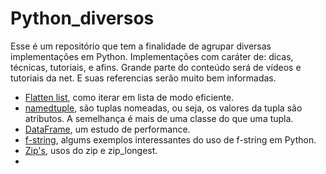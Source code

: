 # Python_diversos

Esse é um repositório que tem a finalidade de agrupar diversas implementações em Python. Implementações com caráter de: dicas, técnicas, tutoriais, e afins. 
Grande parte do conteúdo será de vídeos e tutoriais da net. E suas referencias serão muito bem informadas.

* <a href="https://github.com/cotozelo/Python_diversos/blob/main/src/Flatten_list.ipynb">Flatten list</a>, como iterar em lista de modo eficiente.
* <a href="https://github.com/cotozelo/Python_diversos/blob/main/src/namedtuple.ipynb">namedtuple</a>, são tuplas nomeadas, ou seja, os valores da tupla são atributos. A semelhança é mais de uma classe do que uma tupla.
* <a href='https://github.com/cotozelo/Python_diversos/blob/main/src/dataframe_performance.ipynb'>DataFrame</a>, um estudo de performance.
* <a href='https://github.com/cotozelo/Python_diversos/blob/main/src/f_strings.ipynb'>f-string</a>, algums exemplos interessantes do uso de f-string em Python.
* <a href='https://github.com/cotozelo/Python_diversos/blob/main/src/Zips.ipynb'>Zip's</a>, usos do zip e zip_longest.
* 
